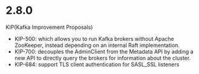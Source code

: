 # 2.8.0

KIP(Kafka Improvement Proposals)

* KIP-500: which allows you to run Kafka brokers without Apache ZooKeeper, instead depending on an internal Raft implementation.
* KIP-700: decouples the AdminClient from the Metadata API by adding a new API to directly query the brokers for information about the cluster.
* KIP-684: support TLS client authentication for SASL_SSL listeners 
